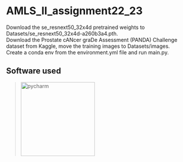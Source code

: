 # AMLS_II_assignment22_23

Download the se_resnext50_32x4d pretrained weights to Datasets/se_resnext50_32x4d-a260b3a4.pth.  
Download the Prostate cANcer graDe Assessment (PANDA) Challenge dataset from Kaggle, move the training images to Datasets/images.  
Create a conda env from the environment.yml file and run main.py.  



## Software used

> <img src="https://financesonline.com/uploads/2019/08/PyCharm_Logo1.png" width="200" alt="pycharm">
